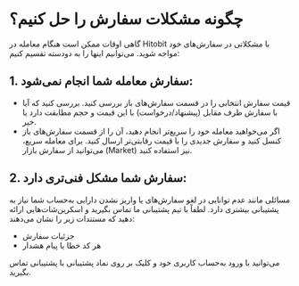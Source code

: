 # چگونه مشکلات سفارش را حل کنیم؟

گاهی اوقات ممکن است هنگام معامله در Hitobit با مشکلاتی در سفارش‌های خود مواجه شوید. می‌توانیم اینها را به دودسته تقسیم کنیم:

## 1.	سفارش معامله شما انجام نمی‌شود:

-	قیمت سفارش انتخابی را در قسمت سفارش‌های باز بررسی کنید. بررسی کنید که آیا با سفارش طرف مقابل (پیشنهاد/درخواست) با این قیمت و حجم مطابقت دارد یا خیر.
-	اگر می‌خواهید معامله خود را سریع‌تر انجام دهید، آن را از قسمت سفارش‌های باز کنسل کنید و سفارش جدیدی را با قیمت رقابتی‌تر ارسال کنید. برای معامله سریع، می‌توانید از سفارش بازار (Market)  نیز استفاده کنید.

## 2.	سفارش شما مشکل فنی‌تری دارد:

مسائلی مانند عدم توانایی در لغو سفارش‌های یا واریز نشدن دارایی به‌حساب شما نیاز به پشتیبانی بیشتری دارد. لطفاً با تیم پشتیبانی ما تماس بگیرید و اسکرین‌شات‌هایی ارائه دهید که مستندات زیر را نشان می‌دهند:

-	جزئیات سفارش
-	هر کد خطا یا پیام هشدار

می‌توانید با ورود به‌حساب کاربری خود و کلیک بر روی نماد پشتیبانی با پشتیبانی تماس بگیرید.
